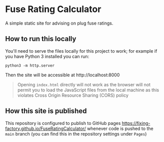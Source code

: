 # Fuse Rating Calculator

A simple static site for advising on plug fuse ratings.

## How to run this locally

You'll need to serve the files locally for this project to work; for example if you have Python 3 installed you can run:

```
python3 -m http.server
```
Then the site will be accessible at http://localhost:8000

> Opening `index.html` directly will not work as the browser will not permit you to load the JavaScript files from the local machine as this violates Cross Origin Resource Sharing (CORS) policy

## How this site is published

This repository is configured to publish to GitHub pages https://fixing-factory.github.io/FuseRatingCalculator/ whenever code is pushed to the `main` branch (you can find this in the repository settings under `Pages`)
